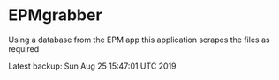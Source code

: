 # EPMgrabber
Using a database from the EPM app this application scrapes the files as required


Latest backup: Sun Aug 25 15:47:01 UTC 2019
